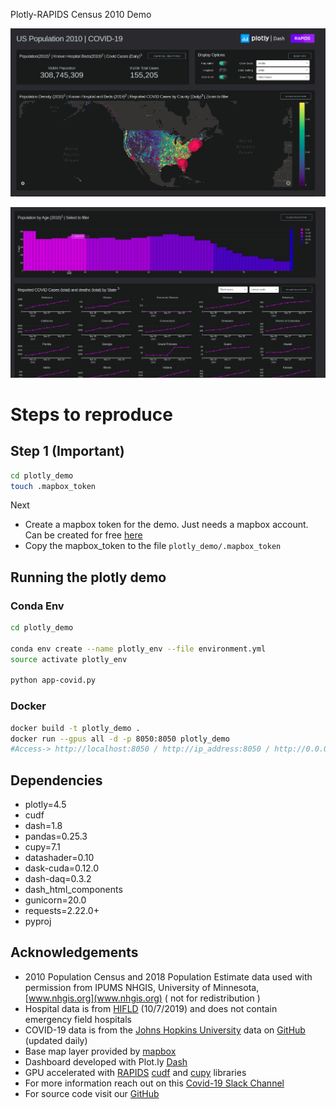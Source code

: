 Plotly-RAPIDS Census 2010 Demo

![](./demo.png)


![](./demo1.png)

# Steps to reproduce

## Step 1 (Important)

```bash
cd plotly_demo
touch .mapbox_token
```
Next
- Create a mapbox token for the demo. Just needs a mapbox account. Can be created for free [here](https://www.mapbox.com/help/define-access-token/)
- Copy the mapbox_token to the file `plotly_demo/.mapbox_token`

## Running the plotly demo

### Conda Env

```bash
cd plotly_demo

conda env create --name plotly_env --file environment.yml
source activate plotly_env

python app-covid.py
```

### Docker

```bash
docker build -t plotly_demo .
docker run --gpus all -d -p 8050:8050 plotly_demo
#Access-> http://localhost:8050 / http://ip_address:8050 / http://0.0.0.0:8050
```

## Dependencies

- plotly=4.5
- cudf
- dash=1.8
- pandas=0.25.3
- cupy=7.1
- datashader=0.10
- dask-cuda=0.12.0
- dash-daq=0.3.2
- dash_html_components
- gunicorn=20.0
- requests=2.22.0+
- pyproj


## Acknowledgements

- 2010 Population Census and 2018 Population Estimate data used with permission from IPUMS NHGIS, University of Minnesota, [www.nhgis.org](www.nhgis.org) ( not for redistribution )
- Hospital data is from [HIFLD](https://hifld-geoplatform.opendata.arcgis.com/datasets/hospitals) (10/7/2019) and does not contain emergency field hospitals
- COVID-19 data is from the [Johns Hopkins University](https://coronavirus.jhu.edu/) data on [GitHub](https://github.com/CSSEGISandData/COVID-19/tree/master/csse_covid_19_data/csse_covid_19_daily_reports) (updated daily)
- Base map layer provided by [mapbox](https://www.mapbox.com/)
- Dashboard developed with Plot.ly [Dash](https://dash.plotly.com/)
- GPU accelerated with [RAPIDS](https://rapids.ai/) [cudf](https://github.com/rapidsai/cudf) and [cupy](https://cupy.chainer.org/) libraries
- For more information reach out on this [Covid-19 Slack Channel](https://join.slack.com/t/rapids-goai/shared_invite/zt-2qmkjvzl-K3rVHb1rZYuFeczoR9e4EA)
- For source code visit our [GitHub](https://github.com/rapidsai/plotly-dash-rapids-census-demo)
